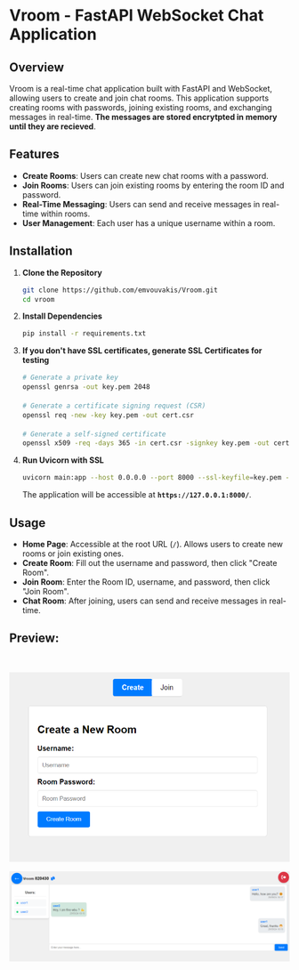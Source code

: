 # Vroom - FastAPI WebSocket Chat Application

## Overview

Vroom is a real-time chat application built with FastAPI and WebSocket, allowing users to create and join chat rooms. This application supports creating rooms with passwords, joining existing rooms, and exchanging messages in real-time. **The messages are stored encrytpted in memory until they are recieved**.

## Features

- **Create Rooms**: Users can create new chat rooms with a password.
- **Join Rooms**: Users can join existing rooms by entering the room ID and password.
- **Real-Time Messaging**: Users can send and receive messages in real-time within rooms.
- **User Management**: Each user has a unique username within a room.

## Installation

1. **Clone the Repository**

    ```bash
    git clone https://github.com/emvouvakis/Vroom.git
    cd vroom
    ```

2. **Install Dependencies**

    ```bash
    pip install -r requirements.txt
    ```

3. **If you don't have SSL certificates, generate SSL Certificates for testing**

    ```bash
    # Generate a private key
    openssl genrsa -out key.pem 2048

    # Generate a certificate signing request (CSR)
    openssl req -new -key key.pem -out cert.csr

    # Generate a self-signed certificate
    openssl x509 -req -days 365 -in cert.csr -signkey key.pem -out cert.pem
    ```

4. **Run Uvicorn with SSL**

    ```bash
    uvicorn main:app --host 0.0.0.0 --port 8000 --ssl-keyfile=key.pem --ssl-certfile=cert.pem
    ```

    The application will be accessible at **`https://127.0.0.1:8000/`**.

## Usage

- **Home Page**: Accessible at the root URL (`/`). Allows users to create new rooms or join existing ones.
- **Create Room**: Fill out the username and password, then click "Create Room".
- **Join Room**: Enter the Room ID, username, and password, then click "Join Room".
- **Chat Room**: After joining, users can send and receive messages in real-time.

## Preview:

<br/>

![home](https://github.com/emvouvakis/Vroom/blob/main/static/images/home.png?raw=true)

![room](https://github.com/emvouvakis/Vroom/blob/main/static/images/room.png?raw=true)

